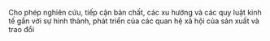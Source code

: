 Cho phép nghiên cứu, tiếp cận bản chất, các xu hướng và các quy luật kinh tế gắn với sự hình thành, phát triển của các quan hệ xã hội của sản xuất và trao đổi